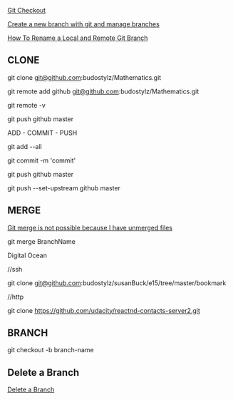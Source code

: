 [Git Checkout](https://www.atlassian.com/git/tutorials/using-branches/git-checkout)

[Create a new branch with git and manage branches](https://github.com/Kunena/Kunena-Forum/wiki/Create-a-new-branch-with-git-and-manage-branches)

[How To Rename a Local and Remote Git Branch](https://linuxize.com/post/how-to-rename-local-and-remote-git-branch/)


CLONE
-------
git clone git@github.com:budostylz/Mathematics.git

git remote add github git@github.com:budostylz/Mathematics.git

git remote -v

git push github master

ADD - COMMIT - PUSH

git add --all

git commit -m 'commit'

git push github master

git push --set-upstream github master

MERGE
--------
[Git merge is not possible because I have unmerged files](https://stackoverflow.com/questions/36086202/git-merge-is-not-possible-because-i-have-unmerged-files)

git merge BranchName

Digital Ocean

//ssh

git clone git@github.com:budostylz/susanBuck/e15/tree/master/bookmark

//http

git clone https://github.com/udacity/reactnd-contacts-server2.git 

BRANCH
--------
git checkout -b branch-name

## Delete a Branch
[Delete a Branch](https://www.freecodecamp.org/news/how-to-delete-a-git-branch-both-locally-and-remotely/)
